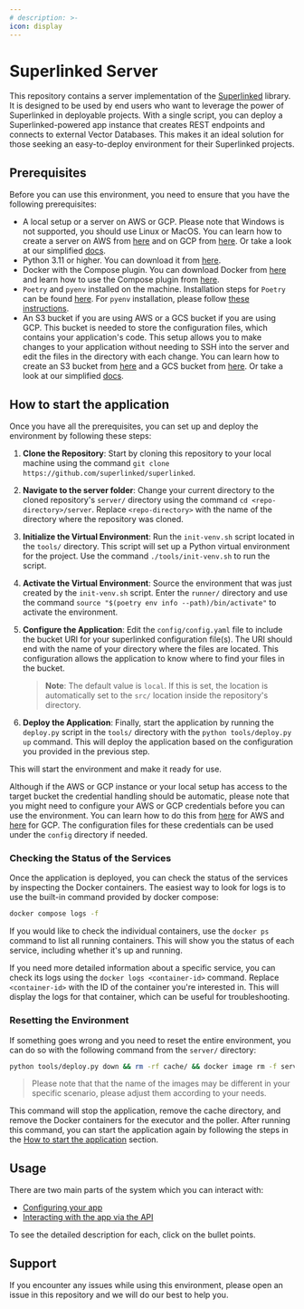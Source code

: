 ```yaml
---
# description: >-
icon: display
---
```


# Superlinked Server

This repository contains a server implementation of the [Superlinked](https://github.com/superlinked/superlinked) library. It is designed to be used by end users who want to leverage the power of Superlinked in deployable projects. With a single script, you can deploy a Superlinked-powered app instance that creates REST endpoints and connects to external Vector Databases. This makes it an ideal solution for those seeking an easy-to-deploy environment for their Superlinked projects.

## Prerequisites

Before you can use this environment, you need to ensure that you have the following prerequisites:

- A local setup or a server on AWS or GCP. Please note that Windows is not supported, you should use Linux or MacOS. You can learn how to create a server on AWS from [here](https://docs.aws.amazon.com/AWSEC2/latest/UserGuide/EC2_GetStarted.html) and on GCP from [here](https://cloud.google.com/compute/docs/quickstart-linux). Or take a look at our simplified [docs](docs/vm.md).
- Python 3.11 or higher. You can download it from [here](https://www.python.org/downloads/).
- Docker with the Compose plugin. You can download Docker from [here](https://www.docker.com/products/docker-desktop) and learn how to use the Compose plugin from [here](https://docs.docker.com/compose/).
- `Poetry` and `pyenv` installed on the machine. Installation steps for `Poetry` can be found [here](https://python-poetry.org/docs/#installation). For `pyenv` installation, please follow [these instructions](https://github.com/pyenv/pyenv?tab=readme-ov-file#installation).
- An S3 bucket if you are using AWS or a GCS bucket if you are using GCP. This bucket is needed to store the configuration files, which contains your application's code. This setup allows you to make changes to your application without needing to SSH into the server and edit the files in the directory with each change. You can learn how to create an S3 bucket from [here](https://docs.aws.amazon.com/AmazonS3/latest/userguide/create-bucket-overview.html) and a GCS bucket from [here](https://cloud.google.com/storage/docs/creating-buckets). Or take a look at our simplified [docs](docs/bucket.md).

## How to start the application

Once you have all the prerequisites, you can set up and deploy the environment by following these steps:

1. **Clone the Repository**: Start by cloning this repository to your local machine using the command `git clone https://github.com/superlinked/superlinked`.

1. **Navigate to the server folder**: Change your current directory to the cloned repository's `server/` directory using the command `cd <repo-directory>/server`. Replace `<repo-directory>` with the name of the directory where the repository was cloned.

1. **Initialize the Virtual Environment**: Run the `init-venv.sh` script located in the `tools/` directory. This script will set up a Python virtual environment for the project. Use the command `./tools/init-venv.sh` to run the script.

1. **Activate the Virtual Environment**: Source the environment that was just created by the `init-venv.sh` script. Enter the `runner/` directory and use the command `source "$(poetry env info --path)/bin/activate"` to activate the environment.

2. **Configure the Application**: Edit the `config/config.yaml` file to include the bucket URI for your superlinked configuration file(s). The URI should end with the name of your directory where the files are located. This configuration allows the application to know where to find your files in the bucket.
    > **Note**: The default value is `local`. If this is set, the location is automatically set to the `src/` location inside the repository's directory.

3. **Deploy the Application**: Finally, start the application by running the `deploy.py` script in the `tools/` directory with the `python tools/deploy.py up` command. This will deploy the application based on the configuration you provided in the previous step.

This will start the environment and make it ready for use.

Although if the AWS or GCP instance or your local setup has access to the target bucket the credential handling should be automatic, please note that you might need to configure your AWS or GCP credentials before you can use the environment. You can learn how to do this from [here](https://docs.aws.amazon.com/cli/latest/userguide/cli-configure-files.html) for AWS and [here](https://cloud.google.com/docs/authentication/getting-started) for GCP. The configuration files for these credentials can be used under the `config` directory if needed.

### Checking the Status of the Services

Once the application is deployed, you can check the status of the services by inspecting the Docker containers. The easiest way to look for logs is to use the built-in command provided by docker compose:
```bash
docker compose logs -f
```

If you would like to check the individual containers, use the `docker ps` command to list all running containers. This will show you the status of each service, including whether it's up and running.

If you need more detailed information about a specific service, you can check its logs using the `docker logs <container-id>` command. Replace `<container-id>` with the ID of the container you're interested in. This will display the logs for that container, which can be useful for troubleshooting.

### Resetting the Environment

If something goes wrong and you need to reset the entire environment, you can do so with the following command from the `server/` directory:
```bash
python tools/deploy.py down && rm -rf cache/ && docker image rm -f server-executor server-poller
```

> Please note that that the name of the images may be different in your specific scenario, please adjust them according to your needs.

This command will stop the application, remove the cache directory, and remove the Docker containers for the executor and the poller. After running this command, you can start the application again by following the steps in the [How to start the application](#how-to-start-the-application) section.

## Usage

There are two main parts of the system which you can interact with:
- [Configuring your app](configuring-your-app.md)
- [Interacting with the app via the API](interacting-with-app-via-api.md)

To see the detailed description for each, click on the bullet points.

## Support

If you encounter any issues while using this environment, please open an issue in this repository and we will do our best to help you.
